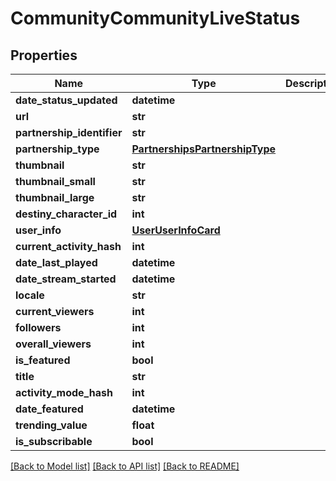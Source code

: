 # CommunityCommunityLiveStatus

## Properties
Name | Type | Description | Notes
------------ | ------------- | ------------- | -------------
**date_status_updated** | **datetime** |  | [optional] 
**url** | **str** |  | [optional] 
**partnership_identifier** | **str** |  | [optional] 
**partnership_type** | [**PartnershipsPartnershipType**](PartnershipsPartnershipType.md) |  | [optional] 
**thumbnail** | **str** |  | [optional] 
**thumbnail_small** | **str** |  | [optional] 
**thumbnail_large** | **str** |  | [optional] 
**destiny_character_id** | **int** |  | [optional] 
**user_info** | [**UserUserInfoCard**](UserUserInfoCard.md) |  | [optional] 
**current_activity_hash** | **int** |  | [optional] 
**date_last_played** | **datetime** |  | [optional] 
**date_stream_started** | **datetime** |  | [optional] 
**locale** | **str** |  | [optional] 
**current_viewers** | **int** |  | [optional] 
**followers** | **int** |  | [optional] 
**overall_viewers** | **int** |  | [optional] 
**is_featured** | **bool** |  | [optional] 
**title** | **str** |  | [optional] 
**activity_mode_hash** | **int** |  | [optional] 
**date_featured** | **datetime** |  | [optional] 
**trending_value** | **float** |  | [optional] 
**is_subscribable** | **bool** |  | [optional] 

[[Back to Model list]](../README.md#documentation-for-models) [[Back to API list]](../README.md#documentation-for-api-endpoints) [[Back to README]](../README.md)


